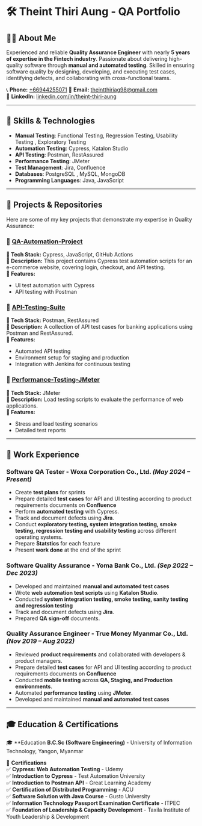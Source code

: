 # 🛠️ Theint Thiri Aung - QA Portfolio

## 👩‍💻 About Me
Experienced and reliable **Quality Assurance Engineer** with nearly **5 years of expertise in the Fintech industry**. Passionate about delivering high-quality software through **manual and automated testing**. Skilled in ensuring software quality by designing, developing, and executing test cases, identifying defects, and collaborating with cross-functional teams.

📞 **Phone:** [+66944255071](tel:+66944255071)
📧 **Email:** [theintthiriag98@gmail.com](mailto:theintthiriag98@gmail.com)  
🔗 **LinkedIn:** [linkedin.com/in/theint-thiri-aung](https://www.linkedin.com/in/theint-thiri-aung-treasure-a54578192/)  

---

## 📌 **Skills & Technologies**
- **Manual Testing**: Functional Testing, Regression Testing, Usability Testing  , Exploratory Testing
- **Automation Testing**: Cypress, Katalon Studio  
- **API Testing**: Postman, RestAssured  
- **Performance Testing**: JMeter  
- **Test Management**: Jira, Confluence  
- **Databases**: PostgreSQL , MySQL, MongoDB
- **Programming Languages**: Java, JavaScript  

---

## 📂 **Projects & Repositories**
Here are some of my key projects that demonstrate my expertise in Quality Assurance:

### 🔹 [QA-Automation-Project](https://github.com/Theint3ag/qa-automation-project)
**🔹 Tech Stack:** Cypress, JavaScript, GitHub Actions  
**📌 Description:** This project contains Cypress test automation scripts for an e-commerce website, covering login, checkout, and API testing.  
**🚀 Features:**  
- UI test automation with Cypress  
- API testing with Postman  

### 🔹 [API-Testing-Suite](https://github.com/Theint3ag/api-testing-suite)
**🔹 Tech Stack:** Postman, RestAssured  
**📌 Description:** A collection of API test cases for banking applications using Postman and RestAssured.  
**🚀 Features:**  
- Automated API testing  
- Environment setup for staging and production  
- Integration with Jenkins for continuous testing  

### 🔹 [Performance-Testing-JMeter](https://github.com/Theint3ag/performance-testing-jmeter)
**🔹 Tech Stack:** JMeter  
**📌 Description:** Load testing scripts to evaluate the performance of web applications.  
**🚀 Features:**  
- Stress and load testing scenarios  
- Detailed test reports  

---

## 📜 **Work Experience**
### **Software QA Tester** - Woxa Corporation Co., Ltd. *(May 2024 – Present)*
- Create **test plans** for sprints  
- Prepare detailed **test cases** for API and UI testing according to product requirements documents on **Confluence**
- Perform **automated testing** with Cypress.  
- Track and document defects using **Jira**.  
- Conduct **exploratory testing, system integration testing, smoke testing, regression testing and usability testing** across different operating systems.
- Prepare **Statstics** for each feature
- Present **work done** at the end of the sprint

### **Software Quality Assurance** - Yoma Bank Co., Ltd. *(Sep 2022 – Dec 2023)*
- Developed and maintained **manual and automated test cases**  
- Wrote **web automation test scripts** using **Katalon Studio**.  
- Conducted **system integration testing, smoke testing, sanity testing and regression testing**
- Track and document defects using **Jira**.  
- Prepared **QA sign-off** documents.  

### **Quality Assurance Engineer** - True Money Myanmar Co., Ltd. *(Nov 2019 – Aug 2022)*
- Reviewed **product requirements** and collaborated with developers & product managers.
- Prepare detailed **test cases** for API and UI testing according to product requirements documents on **Confluence**
- Conducted **mobile testing** across **QA, Staging, and Production environments**.  
- Automated **performance testing** using **JMeter**.
- Developed and maintained **manual and automated test cases**  


---


## 🎓 **Education & Certifications**

🎓 **Education
**B.C.Sc (Software Engineering)** - University of Information Technology, Yangon, Myanmar  

📜 **Certifications**  
✅ **Cypress: Web Automation Testing** - Udemy  <br>
✅ **Introduction to Cypress** - Test Automation University  <br>
✅ **Introduction to Postman API**  - Great Learning Academy <br>
✅ **Certification of Distributed Programming** - ACU <br>
✅ **Software Solution with Java Course** - Gusto University <br>
✅ **Information Technology Passport Examination Certificate** - ITPEC <br>
✅ **Foundation of Leadership & Capacity Development** - Taxila Institute of Youth Leadership & Development <br>








